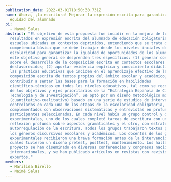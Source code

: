 ```yaml
---
publication_date: 2022-03-01T18:50:30.731Z
name: Ahora, ¡la escritura! Mejorar la expresión escrita para garantizar la
  equidad del alumnado
pi:
  - Naymé Salas
abstract: "El objetivo de esta propuesta fue incidir en la mejora de los
  resultados en expresión escrita del alumnado de educación obligatoria de
  escuelas ubicadas en contextos deprimidos, entendiendo que se trata de una
  competencia básica que se debe trabajar desde los niveles inciales de la
  escolaridad para garantizar la igualdad de oportunidades de los alumnos. De
  este objetivo general se desprenden tres específicos: (1) generar conocimiento
  sobre el desarrollo de la composición escrita en contextos escolares
  desfavorecidos; (2) aportar evidencia empírica y conocimiento didáctico sobre
  las prácticas educativas que inciden en el aprendizaje efectivo de la
  composición escrita de textos propios del ámbito escolar y académico; y (3)
  contribuir a sentar las bases para la formación en habilidades
  científico-técnicas en todos los niveles educativos, tal como se recoge en uno
  de los objetivos y ejes prioritarios de la “Estrategia Española de Ciencia y
  Tecnología y de Investigación”. Se optó por un diseño metodológico mixto
  (cuantitativo-cualitativo) basado en una serie de estudios de intervención
  controlados en cada una de las etapas de la escolaridad obligatoria,
  complementados con observaciones sistemáticas y entrevistas en profundidad a
  participantes seleccionados. En cada nivel había un grupo control y dos
  experimentales, uno de los cuales completó tareas de escritura con una
  reflexión profunda sobre aspectos gramaticales y el otro, con estrategias de
  autorregulación de la escritura. Todos los grupos trabajaron textos propios de
  los géneros discursivos escolares y académicos. Los docentes de los grupos
  experimentales recibieron una breve formación antes de la intervenciones, las
  cuales tuvieron un diseño pretest, posttest, mantenimiento. Los hallazgos del
  proyecto se han diseminado en diversas conferencias y congresos nacionales e
  internacionales, y se han publicado artículos en revistas con revisión de
  expertos."
members:
  - Marilisa Birello
  - Naimé Salas
---
```

